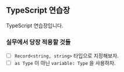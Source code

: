 ## TypeScript 연습장

TypeScript 연습장입니다.

### 실무에서 당장 적용할 것들 

- [ ] `Record<string, string>` 타입으로 지정해보자.
- [ ] `as Type` 이 아닌 `variable: Type` 을 사용하자.
